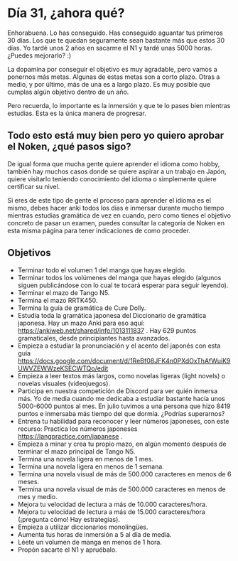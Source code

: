 # Día 31, ¿ahora qué?

Enhorabuena. Lo has conseguido. Has conseguido aguantar tus primeros 30 días. Los que te quedan seguramente sean bastante más que estos 30 días. Yo tardé unos 2 años en sacarme el N1 y tardé unas 5000 horas. ¿Puedes mejorarlo? :) 

La dopamina por conseguir el objetivo es muy agradable, pero vamos a ponernos más metas. Algunas de estas metas son a corto plazo. Otras a medio, y por último, más de una es a largo plazo. Es muy posible que cumplas algún objetivo dentro de un año.

Pero recuerda, lo importante es la inmersión y que te lo pases bien mientras estudias. Esta es la única manera de progresar.

## Todo esto está muy bien pero yo quiero aprobar el Noken, ¿qué pasos sigo?

De igual forma que mucha gente quiere aprender el idioma como hobby, también hay muchos casos donde se quiere aspirar a un trabajo en Japón, quiere visitarlo teniendo conocimiento del idioma o simplemente quiere certificar su nivel. 

Si eres de este tipo de gente el proceso para aprender el idioma es el mismo, debes hacer anki todos los días e inmersar durante mucho tiempo mientras estudias gramática de vez en cuando, pero como tienes el objetivo concreto de pasar un examen, puedes consultar la categoría de Noken en esta misma página para tener indicaciones de como proceder.

## Objetivos

- Terminar todo el volumen 1 del manga que hayas elegido.
- Terminar todos los volúmenes del manga que hayas elegido (algunos siguen publicándose con lo cual te tocará esperar para seguir leyendo).
- Terminar el mazo de Tango N5.
- Termina el mazo RRTK450.
- Termina la guía de gramática de Cure Dolly.
- Estudia toda la gramática japonesa del Diccionario de gramática japonesa. 
  Hay un mazo Anki para eso aquí: https://ankiweb.net/shared/info/1013111837 . Hay 629 puntos gramaticales, desde principiantes hasta avanzados.
- Empieza a estudiar la pronunciación y el acento del japonés con esta guía https://docs.google.com/document/d/1ReBf08JFK4n0PXdOxThAfWuiK9UWVZEWWzeKSECWTQo/edit
- Empieza a leer textos más largos, como novelas ligeras (light novels) o novelas visuales (videojuegos). 
- Participa en nuestra competición de Discord para ver quién inmersa más. Yo de media cuando me dedicaba a estudiar bastante hacía unos 5000-6000 puntos al mes. En julio tuvimos a una persona que hizo 8419 puntos e inmersaba más tiempo del que dormía. ¿Podrías superarnos? 
- Entrena tu habilidad para reconocer y leer números japoneses, con este recurso: Practica los números japoneses https://langpractice.com/japanese .
- Empieza a minar y crea tu propio mazo, en algún momento después de terminar el mazo principal de Tango N5.
- Termina una novela ligera en menos de 1 mes.
- Termina una novela ligera en menos de 1 semana.
- Termina una novela visual de más de 500.000 caracteres en menos de 6 meses.
- Termina una novela visual de más de 500.000 caracteres en menos de mes y medio.
- Mejora tu velocidad de lectura a más de 10.000 caracteres/hora.
- Mejora tu velocidad de lectura a más de 15.000 caracteres/hora (¡pregunta cómo! Hay estrategias).
- Empieza a utilizar diccionarios monolingües.
- Aumenta tus horas de inmersión a 5 al día de media.
- Léete un volumen de manga en menos de 1 hora.
- Propón sacarte el N1 y apruébalo.